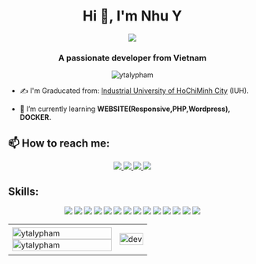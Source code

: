 <h1 align="center">Hi 👋, I'm Nhu Y</h1>
<p align="center"><img src="https://img.icons8.com/color/48/000000/vietnam-circular.png"/></p>
<h3 align="center">A passionate developer from Vietnam </h3>
<p align="center"> <img src="https://badges.pufler.dev/repos/YtalyPham" alt="ytalypham" /> </p>

- ✍ I'm Graducated from: [Industrial University of HoChiMinh City](http://iuh.edu.vn/) (IUH).

- 🌱 I’m currently learning **WEBSITE(Responsive,PHP,Wordpress), DOCKER.**


## 📫 How to reach me:

<p align="center">
  <a href="https://www.linkedin.com/in/ph%E1%BA%A1m-ng%E1%BB%8Dc-nh%C6%B0-%C3%BD-452940189/" target="_blank">
    <img src="https://img.icons8.com/fluent/48/000000/linkedin.png"/>
  </a>
 
  <a href="https://github.com/YtalyPham" alt="Github">
    <img src="https://img.icons8.com/fluent/48/000000/github.png"/>
  </a> 
  <a href="https://www.youtube.com/channel/UCuw2iDGsmCtFZxeJ6RicuFA" alt="Youtube channel" target="_blank" >
    <img src="https://img.icons8.com/fluent/48/000000/youtube-play.png"/>
  </a>

  <a href="mailto:bakugan1404@gmail.com" alt="Email">
    <img src="https://img.icons8.com/fluent/48/000000/mailing.png"/>
  </a>
</p>

## Skills:
<p align="center">
   
  <img src="https://img.icons8.com/color/48/undefined/java-coffee-cup-logo--v1.png"/>
  <img src="https://img.icons8.com/color/48/undefined/react-native.png"/>
  <img src="https://img.icons8.com/color/48/000000/microsoft-sql-server.png"/>
  <img src="https://img.icons8.com/color/48/000000/mysql-logo.png"/>
  <img src="https://img.icons8.com/color/48/undefined/postgreesql.png"/>
  <img src="https://img.icons8.com/color/48/undefined/amazon-web-services.png"/>
  <img src="https://img.icons8.com/color/48/000000/git.png"/>
  <img src="https://img.icons8.com/bubbles/50/undefined/github.png"/>
  <img src="https://img.icons8.com/color/48/000000/visual-studio-code-2019.png"/>
  <img src="https://img.icons8.com/color/48/undefined/intellij-idea.png"/>
  <img src="https://img.icons8.com/color/48/undefined/android-studio--v3.png"/>
  <img src="https://img.icons8.com/color/48/undefined/ms-project.png"/>
  <img src="https://img.icons8.com/color/48/000000/trello.png"/>
  <img src="https://img.icons8.com/nolan/48/laravel.png"/>
</p>

<table style="width:100%;">
  <tr>
    <td>
      <img src="https://github-readme-stats.vercel.app/api/top-langs/?username=YtalyPham&bg_color=FFFFFF00&text_color=179fa3&layout=compact&hide=CSS&langs_count=10&custom_title=Top%20ngôn%20ngữ%20được%20dùng" alt="ytalypham" width="100%"/>
      <img src="https://github-readme-stats.vercel.app/api?username=YtalyPham&bg_color=FFFFFF00&text_color=179fa3&show_icons=true&count_private=true&include_all_commits=true&custom_title=Hoạt%20động%20trên%20Github" alt="ytalypham" width="100%"/>
    </td>
    <td>
      <p align="center"> 
        <img src="https://cdn.dribbble.com/users/1059583/screenshots/4171367/coding-freak.gif" alt="dev" width="100%"/>
      </p>
    </td>
  </tr>
</table>
